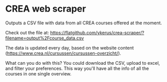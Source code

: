 # CREA web scraper

Outputs a CSV file with data from all CREA courses offered at the moment.

Check out the file at: https://flatgithub.com/ykerus/crea-scraper/?filename=output%2Fcourse_data.csv

The data is updated every day, based on the website content (https://www.crea.nl/cursussen/cursussen-overzicht/).

What can you do with this?
You could download the CSV, upload to excel, and filter your preferences.
This way you'll have all the info of all the courses in one single overview.
